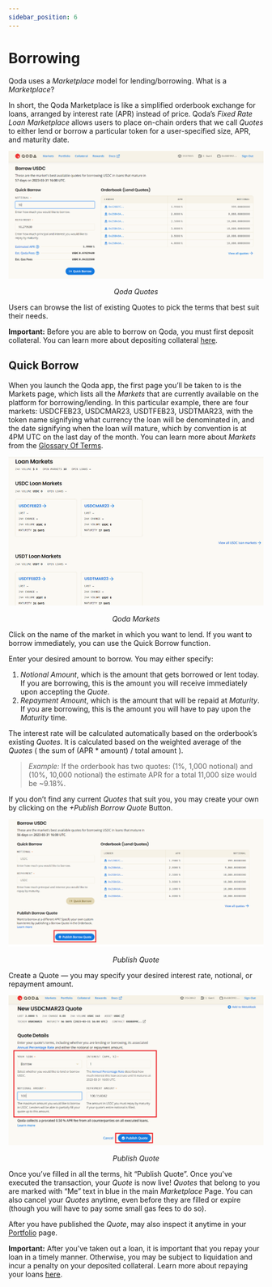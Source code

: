 ```yaml
---
sidebar_position: 6
---
```


# Borrowing

Qoda uses a *Marketplace* model for lending/borrowing. What is a *Marketplace*?

In short, the Qoda Marketplace is like a simplified orderbook exchange for loans, arranged by interest rate (APR) instead of price. Qoda’s *Fixed Rate Loan Marketplace* allows users to place on-chain orders that we call *Quotes* to either lend or borrow a particular token for a user-specified size, APR, and maturity date.

<center>
  <img src="/img/getting-started/borrowing/1.png"></img>
  <p><i>Qoda Quotes</i></p>
</center>

Users can browse the list of existing Quotes to pick the terms that best suit their needs. 

**Important:** Before you are able to borrow on Qoda, you must first deposit collateral. You can learn more about depositing collateral [here](/getting-started/depositing-collateral).

## Quick Borrow

When you launch the Qoda app, the first page you’ll be taken to is the Markets page, which lists all the *Markets* that are currently available on the platform for borrowing/lending. In this particular example, there are four markets: USDCFEB23, USDCMAR23, USDTFEB23, USDTMAR23, with the token name signifying what currency the loan will be denominated in, and the date signifying when the loan will mature, which by convention is at 4PM UTC on the last day of the month. You can learn more about *Markets* from the [Glossary Of Terms](https://docs.qoda.fi/glossary-of-terms#market).

<center>
  <img src="/img/getting-started/borrowing/2.png"></img>
  <p><i>Qoda Markets</i></p>
</center>

Click on the name of the market in which you want to lend. If you want to borrow immediately, you can use the Quick Borrow function.

Enter your desired amount to borrow. You may either specify: 

1. *Notional Amount*, which is the amount that gets borrowed or lent today. If you are borrowing, this is the amount you will receive immediately upon accepting the *Quote*.
2. *Repayment Amount*, which is the amount that will be repaid at *Maturity*. If you are borrowing, this is the amount you will have to pay upon the *Maturity* time.

The interest rate will be calculated automatically based on the orderbook’s existing *Quotes*. It is calculated based on the weighted average of the *Quotes* ( the sum of (APR * amount) / total amount ).

> *Example:* If the orderbook has two quotes: (1%, 1,000 notional) and (10%, 10,000 notional) the estimate APR for a total 11,000 size would be ~9.18%.

 If you don’t find any current *Quotes* that suit you, you may create your own by clicking on the *+Publish Borrow Quote* Button.

<center>
  <img src="/img/getting-started/borrowing/3.png"></img>
  <p><i>Publish Quote</i></p>
</center>

Create a Quote — you may specify your desired interest rate, notional, or repayment amount.

<center>
  <img src="/img/getting-started/borrowing/4.png"></img>
  <p><i>Publish Quote</i></p>
</center>

Once you’ve filled in all the terms, hit “Publish Quote”. Once you've executed the transaction, your *Quote* is now live! *Quotes* that belong to you are marked with “Me” text in blue in the main *Marketplace* Page. You can also cancel your *Quotes* anytime, even before they are filled or expire (though you will have to pay some small gas fees to do so).

After you have published the *Quote*, may also inspect it anytime in your [Portfolio](https://moonriver.qoda.fi/portfolio) page.

**Important:** After you've taken out a loan, it is important that you repay your loan in a timely manner. Otherwise, you may be subject to liquidation and incur a penalty on your deposited collateral. Learn more about repaying your loans [here](/getting-started/repayments).
